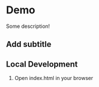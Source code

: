 # Demo 

Some description!

## Add subtitle


## Local Development

1. Open index.html in your browser
